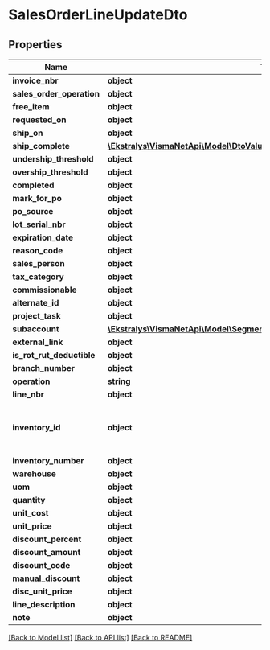 # SalesOrderLineUpdateDto

## Properties
Name | Type | Description | Notes
------------ | ------------- | ------------- | -------------
**invoice_nbr** | **object** |  | [optional] 
**sales_order_operation** | **object** |  | [optional] 
**free_item** | **object** |  | [optional] 
**requested_on** | **object** |  | [optional] 
**ship_on** | **object** |  | [optional] 
**ship_complete** | [**\Ekstralys\VismaNetApi\Model\DtoValueNullableSalesOrderShipCompleteStatuses**](DtoValueNullableSalesOrderShipCompleteStatuses.md) |  | [optional] 
**undership_threshold** | **object** |  | [optional] 
**overship_threshold** | **object** |  | [optional] 
**completed** | **object** |  | [optional] 
**mark_for_po** | **object** |  | [optional] 
**po_source** | **object** |  | [optional] 
**lot_serial_nbr** | **object** |  | [optional] 
**expiration_date** | **object** |  | [optional] 
**reason_code** | **object** |  | [optional] 
**sales_person** | **object** |  | [optional] 
**tax_category** | **object** |  | [optional] 
**commissionable** | **object** |  | [optional] 
**alternate_id** | **object** |  | [optional] 
**project_task** | **object** |  | [optional] 
**subaccount** | [**\Ekstralys\VismaNetApi\Model\SegmentUpdateDto[]**](SegmentUpdateDto.md) |  | [optional] 
**external_link** | **object** |  | [optional] 
**is_rot_rut_deductible** | **object** |  | [optional] 
**branch_number** | **object** |  | [optional] 
**operation** | **string** |  | [optional] 
**line_nbr** | **object** |  | [optional] 
**inventory_id** | **object** | InventoryId is deprecated, please use InventoryNumber instead. | [optional] 
**inventory_number** | **object** | Mandatory field | 
**warehouse** | **object** |  | [optional] 
**uom** | **object** |  | [optional] 
**quantity** | **object** |  | [optional] 
**unit_cost** | **object** |  | [optional] 
**unit_price** | **object** |  | [optional] 
**discount_percent** | **object** |  | [optional] 
**discount_amount** | **object** |  | [optional] 
**discount_code** | **object** |  | [optional] 
**manual_discount** | **object** |  | [optional] 
**disc_unit_price** | **object** |  | [optional] 
**line_description** | **object** |  | [optional] 
**note** | **object** |  | [optional] 

[[Back to Model list]](../README.md#documentation-for-models) [[Back to API list]](../README.md#documentation-for-api-endpoints) [[Back to README]](../README.md)


